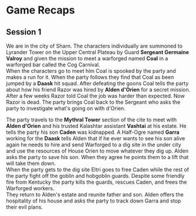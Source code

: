 # Game Recaps
## Session 1
We are in the city of Sharn. The characters individually are summoned to Lyrander Tower on the Upper Central Plateau by Guard **Sergeant Germaine Valroy** and given the mission to meet a warforged named **Coal** in a warforged bar called the Cog Carnival.  
When the characters go to meet him Coal is spooked by the party and makes a run for it. When the party follows they find that Coal as been jumped by a **Daask** hit squad. After defeating the goons Coal tells the party about how his friend Razor was hired by **Alden d'Orien** for a secret mission. After a few weeks Razor told Coal the job was harder than expected. Now Razor is dead. The party brings Coal back to the Sergeant who asks the party to investigate what's going on with d'Orien.

The party travels to the **Mythral Tower** section of the cite to meet with **Alden d'Orien** and his trusted Kalashtar assistant **Vashtai** at his estate. He tells the party his son **Caden** was kidnapped. A Half-Ogre named **Garra** working for the **Daask** tells Alden that if he ever wants to see his son alive again he needs to hire and send Warforged to a dig site in the under city and use the resources of House Orien to move whatever they dig up. Alden asks the party to save his son. When they agree he points them to a lift that will take them down.  
When the party gets to the dig site Eltri goes to free Caden while the rest of the party fight off the goblin and hobgoblin guards. Despite some friendly fire from Kentucky the party kills the guards, rescues Caden, and frees the Warforged workers.  
They return to Alden's estate and reunite father and son. Alden offers the hospitality of his house and asks the party to track down Garra and stop their evil plans.
